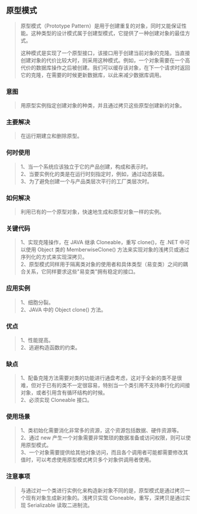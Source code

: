 ## 原型模式
> 原型模式（Prototype Pattern）是用于创建重复的对象，同时又能保证性能。这种类型的设计模式属于创建型模式，它提供了一种创建对象的最佳方式。
>
> 这种模式是实现了一个原型接口，该接口用于创建当前对象的克隆。当直接创建对象的代价比较大时，则采用这种模式。例如，一个对象需要在一个高代价的数据库操作之后被创建。我们可以缓存该对象，在下一个请求时返回它的克隆，在需要的时候更新数据库，以此来减少数据库调用。

### 意图
> 用原型实例指定创建对象的种类，并且通过拷贝这些原型创建新的对象。

### 主要解决
> 在运行期建立和删除原型。

### 何时使用
> 1、当一个系统应该独立于它的产品创建，构成和表示时。<br>
> 2、当要实例化的类是在运行时刻指定时，例如，通过动态装载。<br>
> 3、为了避免创建一个与产品类层次平行的工厂类层次时。

### 如何解决
> 利用已有的一个原型对象，快速地生成和原型对象一样的实例。

### 关键代码
> 1、实现克隆操作，在 JAVA 继承 Cloneable，重写 clone()，在 .NET 中可以使用 Object 类的 MemberwiseClone() 方法来实现对象的浅拷贝或通过序列化的方式来实现深拷贝。<br>
> 2、原型模式同样用于隔离类对象的使用者和具体类型（易变类）之间的耦合关系，它同样要求这些"易变类"拥有稳定的接口。

### 应用实例
> 1、细胞分裂。<br>
> 2、JAVA 中的 Object clone() 方法。

### 优点
> 1、性能提高。<br>
> 2、逃避构造函数的约束。

### 缺点
> 1、配备克隆方法需要对类的功能进行通盘考虑，这对于全新的类不是很难，但对于已有的类不一定很容易，特别当一个类引用不支持串行化的间接对象，或者引用含有循环结构的时候。<br>
> 2、必须实现 Cloneable 接口。

### 使用场景
> 1、类初始化需要消化非常多的资源，这个资源包括数据、硬件资源等。<br>
> 2、通过 new 产生一个对象需要非常繁琐的数据准备或访问权限，则可以使用原型模式。<br>
> 3、一个对象需要提供给其他对象访问，而且各个调用者可能都需要修改其值时，可以考虑使用原型模式拷贝多个对象供调用者使用。

### 注意事项
> 与通过对一个类进行实例化来构造新对象不同的是，原型模式是通过拷贝一个现有对象生成新对象的。浅拷贝实现 Cloneable，重写，深拷贝是通过实现 Serializable 读取二进制流。
